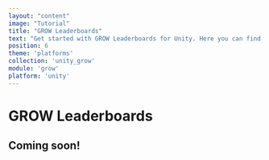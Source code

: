 ```yaml
---
layout: "content"
image: "Tutorial"
title: "GROW Leaderboards"
text: "Get started with GROW Leaderboards for Unity. Here you can find initialization instructions, event handling and usage examples."
position: 6
theme: 'platforms'
collection: 'unity_grow'
module: 'grow'
platform: 'unity'
---
```


# GROW Leaderboards

## Coming soon!
